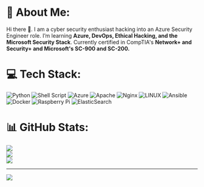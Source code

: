 # 💫 About Me:
Hi there 👋. I am a cyber security enthusiast hacking into an Azure Security Engineer role. I’m learning **Azure, DevOps, Ethical Hacking, and the Microsoft Security Stack**. Currently certified in CompTIA's **Network+ and Security+  and Microsoft's SC-900 and SC-200.**


# 💻 Tech Stack:
![Python](https://img.shields.io/badge/python-3670A0?style=plastic&logo=python&logoColor=ffdd54) ![Shell Script](https://img.shields.io/badge/shell_script-%23121011.svg?style=plastic&logo=gnu-bash&logoColor=white) ![Azure](https://img.shields.io/badge/azure-%230072C6.svg?style=plastic&logo=azure-devops&logoColor=white) ![Apache](https://img.shields.io/badge/apache-%23D42029.svg?style=plastic&logo=apache&logoColor=white) ![Nginx](https://img.shields.io/badge/nginx-%23009639.svg?style=plastic&logo=nginx&logoColor=white) ![LINUX](https://img.shields.io/badge/Linux-FCC624?style=plastic&logo=linux&logoColor=black) ![Ansible](https://img.shields.io/badge/ansible-%231A1918.svg?style=plastic&logo=ansible&logoColor=white) ![Docker](https://img.shields.io/badge/docker-%230db7ed.svg?style=plastic&logo=docker&logoColor=white) ![Raspberry Pi](https://img.shields.io/badge/-RaspberryPi-C51A4A?style=plastic&logo=Raspberry-Pi) ![ElasticSearch](https://img.shields.io/badge/-ElasticSearch-005571?style=plastic&logo=elasticsearch)
# 📊 GitHub Stats:
![](https://github-readme-stats.vercel.app/api?username=imnhema&theme=radical&hide_border=false&include_all_commits=false&count_private=false)<br/>
![](https://github-readme-streak-stats.herokuapp.com/?user=imnhema&theme=radical&hide_border=false)<br/>
![](https://github-readme-stats.vercel.app/api/top-langs/?username=imnhema&theme=radical&hide_border=false&include_all_commits=false&count_private=false&layout=compact)





---
[![](https://visitcount.itsvg.in/api?id=imnhema&icon=0&color=0)](https://visitcount.itsvg.in)

